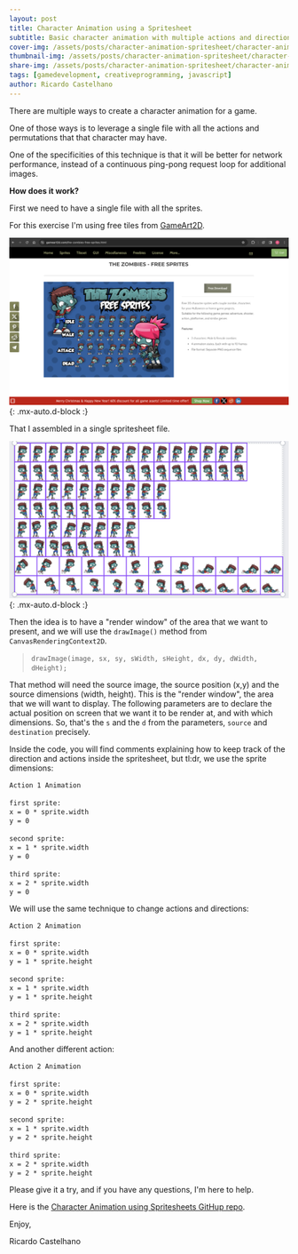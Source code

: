 ```yaml
---
layout: post
title: Character Animation using a Spritesheet
subtitle: Basic character animation with multiple actions and directions using JavaScript
cover-img: /assets/posts/character-animation-spritesheet/character-animation-spritesheet.png
thumbnail-img: /assets/posts/character-animation-spritesheet/character-animation-spritesheet.png
share-img: /assets/posts/character-animation-spritesheet/character-animation-spritesheet.png
tags: [gamedevelopment, creativeprogramming, javascript]
author: Ricardo Castelhano
---
```


There are multiple ways to create a character animation for a game. 

One of those ways is to leverage a single file with all the actions and permutations that that character may have. 

One of the specificities of this technique is that it will be better for network performance, instead of a continuous ping-pong request loop for additional images.

**How does it work?**

First we need to have a single file with all the sprites.

For this exercise I'm using free tiles from [GameArt2D](https://www.gameart2d.com/freebies.html).

![game2D](/assets/posts/character-animation-spritesheet/game2D.png){: .mx-auto.d-block :}

That I assembled in a single spritesheet file.

![spritesheet assemble](/assets/posts/character-animation-spritesheet/spritesheet-assemble.png){: .mx-auto.d-block :}

Then the idea is to have a "render window" of the area that we want to present, and we will use the `drawImage()` method from `CanvasRenderingContext2D`.

>`drawImage(image, sx, sy, sWidth, sHeight, dx, dy, dWidth, dHeight);`

That method will need the source image, the source position (x,y) and the source dimensions (width, height). This is the "render window", the area that we will want to display. The following parameters are to declare the actual position on screen that we want it to be render at, and with which dimensions.
So, that's the `s` and the `d` from the parameters, `source` and `destination` precisely.

Inside the code, you will find comments explaining how to keep track of the direction and actions inside the spritesheet, but tl:dr, we use the sprite dimensions:

``````
Action 1 Animation

first sprite:
x = 0 * sprite.width
y = 0

second sprite:
x = 1 * sprite.width
y = 0

third sprite:
x = 2 * sprite.width
y = 0
``````

We will use the same technique to change actions and directions:

`````
Action 2 Animation

first sprite:
x = 0 * sprite.width
y = 1 * sprite.height

second sprite:
x = 1 * sprite.width
y = 1 * sprite.height

third sprite:
x = 2 * sprite.width
y = 1 * sprite.height
`````

And another different action:

`````
Action 2 Animation

first sprite:
x = 0 * sprite.width
y = 2 * sprite.height

second sprite:
x = 1 * sprite.width
y = 2 * sprite.height

third sprite:
x = 2 * sprite.width
y = 2 * sprite.height
`````

Please give it a try, and if you have any questions, I'm here to help.

Here is the [Character Animation using Spritesheets GitHup repo](https://github.com/RicCastelhano/character_animation_using_spritesheet).


Enjoy,

Ricardo Castelhano